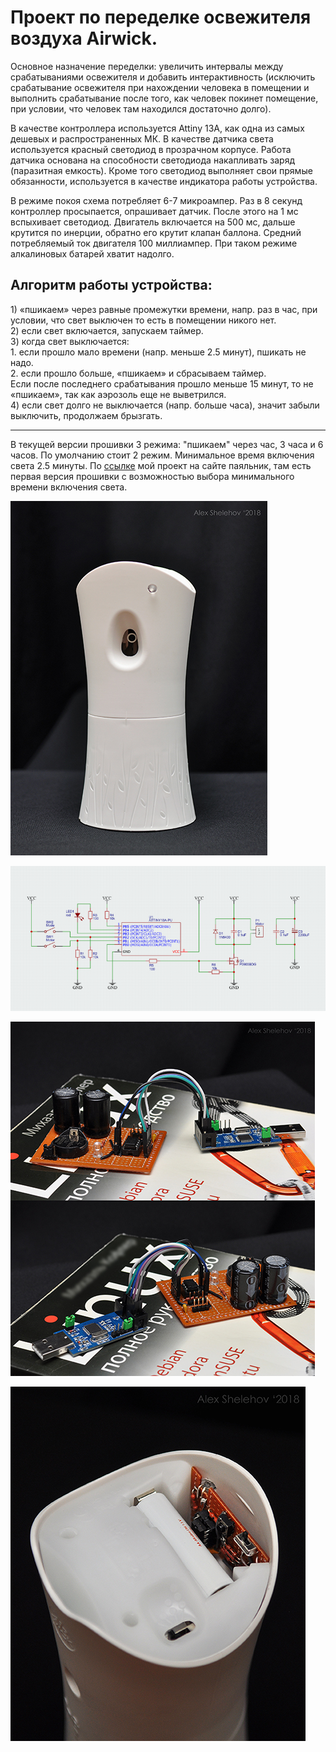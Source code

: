 <H1>Проект по переделке освежителя воздуха Airwick.</H1>
<p>Основное назначение переделки: увеличить интервалы между срабатываниями освежителя и добавить интерактивность (исключить срабатывание освежителя при нахождении человека в помещении и выполнить срабатывание после того, как человек покинет помещение, при условии, что человек там находился достаточно долго).</p>
<p>В качестве контроллера используется Attiny 13A, как одна из самых дешевых и распространенных МК. В качестве датчика света используется красный светодиод в прозрачном корпусе. Работа датчика основана на способности светодиода накапливать заряд (паразитная емкость). Кроме того светодиод выполняет свои прямые обязанности, используется в качестве индикатора работы устройства.</p>
<p>В режиме покоя схема потребляет 6-7 микроампер. Раз в 8 секунд контроллер просыпается, опрашивает датчик. После этого на 1 мс вспыхивает светодиод. Двигатель включается на 500 мс, дальше крутится по инерции, обратно его крутит клапан баллона. Средний потребляемый ток двигателя 100 миллиампер. При таком режиме алкалиновых батарей хватит надолго.</p>
<H2>Алгоритм работы устройства:</H2>
1) «пшикаем» через равные промежутки времени, напр. раз в час, при условии, что свет выключен то есть в помещении никого нет.<br>
2) если свет включается, запускаем таймер.<br>
3) когда свет выключается:<br>
  1. если прошло мало времени (напр. меньше 2.5 минут), пшикать не надо.<br>
  2. если прошло больше, «пшикаем» и сбрасываем таймер.<br>
Если после последнего срабатывания прошло меньше 15 минут, то не «пшикаем», так как аэрозоль еще не выветрился.<br>
4) если свет долго не выключается (напр. больше часа), значит забыли выключить, продолжаем брызгать.<br>
<hr>
<p>В текущей версии прошивки 3 режима: "пшикаем" через час, 3 часа и 6 часов. По умолчанию стоит 2 режим. Минимальное время включения света 2.5 минуты. По <a href="https://cxem.net/house/1-464.php">ссылке</a> мой проект на сайте паяльник, там есть первая версия прошивки с возможностью выбора минимального времени включения света.</p>
<p><img src="https://raw.githubusercontent.com/ashelehov/airwick13/master/img/airwick.jpg" alt="airwick"></p>
<p><img src="https://raw.githubusercontent.com/ashelehov/airwick13/master/img/chart.png" alt="chart"></p>
<p><img src="https://raw.githubusercontent.com/ashelehov/airwick13/master/img/test.jpg" alt="test"></p>
<p><img src="https://raw.githubusercontent.com/ashelehov/airwick13/master/img/intro.jpg" alt="intro"></p>
